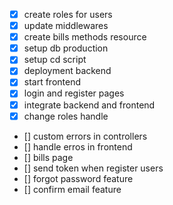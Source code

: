 - [x] create roles for users
- [x] update middlewares
- [x] create bills methods resource
- [x] setup db production
- [x] setup cd script
- [x] deployment backend
- [x] start frontend
- [x] login and register pages
- [x] integrate backend and frontend
- [x] change roles handle
- [] custom errors in controllers
- [] handle erros in frontend
- [] bills page
- [] send token when register users
- [] forgot password feature
- [] confirm email feature
